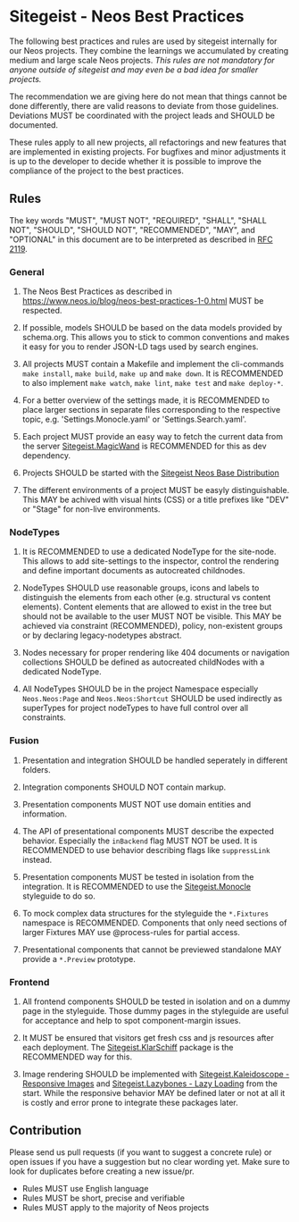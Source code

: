 # Sitegeist - Neos Best Practices

The following best practices and rules are used by sitegeist internally for our Neos projects. They combine the learnings we accumulated by creating medium and large scale Neos projects. *This rules are not mandatory for anyone outside of sitegeist and may even be a bad idea for smaller projects.*

The recommendation we are giving here do not mean that things cannot be done differently, there are valid reasons to deviate from those guidelines. Deviations MUST be coordinated with the project leads and SHOULD be documented.

These rules apply to all new projects, all refactorings and new features that are implemented in existing projects. For bugfixes and minor adjustments it is up to the developer to decide whether it is possible to improve the compliance of the project to the best practices.

## Rules 

The key words "MUST", "MUST NOT", "REQUIRED", "SHALL", "SHALL NOT", "SHOULD", "SHOULD NOT", "RECOMMENDED",  "MAY", and "OPTIONAL" in this document are to be interpreted as described in [RFC 2119](https://www.ietf.org/rfc/rfc2119.txt).

### General

1. The Neos Best Practices as described in https://www.neos.io/blog/neos-best-practices-1-0.html 
   MUST be respected.
   
2. If possible, models SHOULD be based on the data models provided by schema.org. This allows you to stick to common conventions and makes it easy for you to render JSON-LD tags used by search engines.   

3. All projects MUST contain a Makefile and implement the cli-commands `make install`, `make build`, `make up` and `make down`.
   It is RECOMMENDED to also implement `make watch`, `make lint`, `make test` and `make deploy-*`.

2. For a better overview of the settings made, it is RECOMMENDED to place larger sections in separate files corresponding to the respective topic, e.g. 'Settings.Monocle.yaml' or 'Settings.Search.yaml'.

4. Each project MUST provide an easy way to fetch the current data from the server [Sitegeist.MagicWand](https://github.com/sitegeist/Sitegeist.MagicWand) is RECOMMENDED for this as dev dependency.

5. Projects SHOULD be started with the [Sitegeist Neos Base Distribution](https://github.com/sitegeist/sitegeist-neos-base-distribution)

6. The different environments of a project MUST be easyly distinguishable. This MAY be achived with visual hints (CSS) or a title prefixes like "DEV" or "Stage" for non-live environments.
   
### NodeTypes

1. It is RECOMMENDED to use a dedicated NodeType for the site-node. This allows to add site-settings to the inspector, control the rendering and define important documents as autocreated childnodes.

2. NodeTypes SHOULD use reasonable groups, icons and labels to distinguish the elements from each other (e.g. structural vs content elements). Content elements that are allowed to exist in the tree but should not be available to the user MUST NOT be visible. This MAY be achieved via constraint (RECOMMENDED), policy, non-existent groups or by declaring legacy-nodetypes abstract.

3. Nodes necessary for proper rendering like 404 documents or navigation collections SHOULD be defined as autocreated childNodes with a dedicated NodeType.

2. All NodeTypes SHOULD be in the project Namespace especially `Neos.Neos:Page` and `Neos.Neos:Shortcut`
   SHOULD be used indirectly as superTypes for project nodeTypes to have full control over all constraints.
   
### Fusion

1. Presentation and integration SHOULD be handled seperately in different folders.

2. Integration components SHOULD NOT contain markup.

3. Presentation components MUST NOT use domain entities and information.

4. The API of presentational components MUST describe the expected behavior. 
   Especially the `inBackend` flag MUST NOT be used. It is RECOMMENDED to use 
   behavior describing flags like `suppressLink` instead.

5. Presentation components MUST be tested in isolation from the integration. It is RECOMMENDED to use the 
   [Sitegeist.Monocle](https://github.com/sitegeist/Sitegeist.Monocle) styleguide to do so.

6. To mock complex data structures for the styleguide the `*.Fixtures` namespace is RECOMMENDED.
   Components that only need sections of larger Fixtures MAY use @process-rules for partial access.

7. Presentational components that cannot be previewed standalone MAY provide a `*.Preview` prototype.

### Frontend

1. All frontend components SHOULD be tested in isolation and on a dummy page in the styleguide.
   Those dummy pages in the styleguide are useful for acceptance and help to spot component-margin issues.

2. It MUST be ensured that visitors get fresh css and js resources after each deployment. The [Sitegeist.KlarSchiff](https://github.com/sitegeist/Sitegeist.KlarSchiff) package is the RECOMMENDED way for this.

3. Image rendering SHOULD be implemented with [Sitegeist.Kaleidoscope - Responsive Images](https://github.com/sitegeist/Sitegeist.Kaleidoscope) and [Sitegeist.Lazybones - Lazy Loading](https://github.com/sitegeist/Sitegeist.Lazybones) from the start.
   While the responsive behavior MAY be defined later or not at all it is costly and error prone to integrate these packages later.

## Contribution

Please send us pull requests (if you want to suggest a concrete rule) or open issues if you have a suggestion but no clear wording yet. Make sure to look for duplicates before creating a new issue/pr.

- Rules MUST use English language
- Rules MUST be short, precise and verifiable
- Rules MUST apply to the majority of Neos projects

